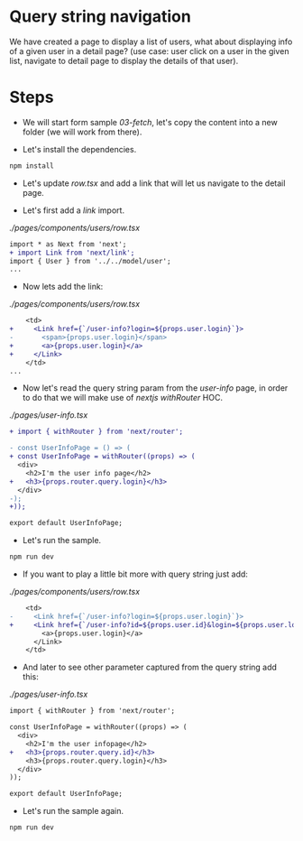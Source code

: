 # Query string navigation

We have created a page to display a list of users, what about displaying info of a given user in a detail page? 
(use case: user click on a user in the given list, navigate to detail page to display the details of that user).

# Steps

- We will start form sample _03-fetch_, let's copy the content into a new folder (we will work from there).

- Let's install the dependencies.

```bash
npm install
```

- Let's update _row.tsx_ and add a link that will let us navigate to the detail page.

- Let's first add a _link_ import.

_./pages/components/users/row.tsx_

```diff
import * as Next from 'next';
+ import Link from 'next/link';
import { User } from '../../model/user';
...

```

- Now lets add the link:

_./pages/components/users/row.tsx_

```diff
    <td>
+     <Link href={`/user-info?login=${props.user.login}`}>
-       <span>{props.user.login}</span>
+       <a>{props.user.login}</a>
+     </Link>        
    </td>
...

```

- Now let's read the query string param from the _user-info_ page, in order to do that we will
make use of _nextjs_ _withRouter_ HOC.

_./pages/user-info.tsx_

```diff
+ import { withRouter } from 'next/router';

- const UserInfoPage = () => (
+ const UserInfoPage = withRouter((props) => (
  <div>
    <h2>I'm the user info page</h2>    
+   <h3>{props.router.query.login}</h3>    
  </div>
-);
+));

export default UserInfoPage;
```

- Let's run the sample.

```bash
npm run dev
```

- If you want to play a little bit more with query string just add:

_./pages/components/users/row.tsx_

```diff
    <td>
-     <Link href={`/user-info?login=${props.user.login}`}>     
+     <Link href={`/user-info?id=${props.user.id}&login=${props.user.login}`}>
        <a>{props.user.login}</a>
      </Link>        
    </td>
```

- And later to see other parameter captured from the query string add this:

_./pages/user-info.tsx_

```diff
import { withRouter } from 'next/router';

const UserInfoPage = withRouter((props) => (
  <div>
    <h2>I'm the user infopage</h2>
+   <h3>{props.router.query.id}</h3>
    <h3>{props.router.query.login}</h3>
  </div>
));

export default UserInfoPage;
```

- Let's run the sample again.

```bash
npm run dev
```
